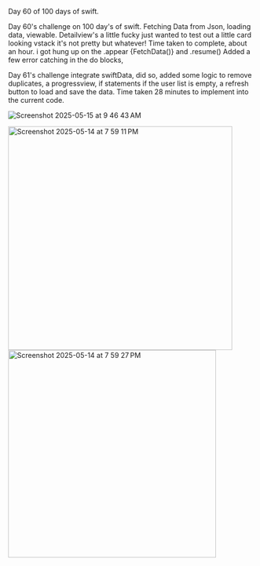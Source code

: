 Day 60 of 100 days of swift. 

Day 60's challenge on 100 day's of swift. Fetching Data from Json, loading data, viewable. Detailview's a little fucky just wanted to test out a little card looking vstack 
it's not pretty but whatever! Time taken to complete, about an hour. i got hung up on the .appear {FetchData()} and .resume() Added a few error catching in the do blocks, 

Day 61's challenge integrate swiftData, did so, added some logic to remove duplicates, a progressview, if statements if the user list is empty, a refresh button to load and save the data. Time taken 28 minutes to implement into the current code. 

![Screenshot 2025-05-15 at 9 46 43 AM](https://github.com/user-attachments/assets/f1c43afe-5a0c-4fa9-9bde-973c0cdab7cf)


<img width="456" alt="Screenshot 2025-05-14 at 7 59 11 PM" src="https://github.com/user-attachments/assets/3da51520-f85e-4426-b10f-adc44f188c77" />


<img width="423" alt="Screenshot 2025-05-14 at 7 59 27 PM" src="https://github.com/user-attachments/assets/cd24f233-6f12-44a4-a199-87b329cdefba" />

